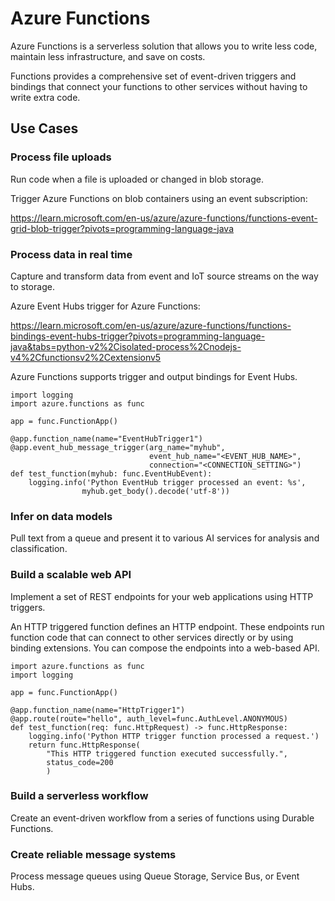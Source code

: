 # Azure Functions

Azure Functions is a serverless solution that allows you to write less code, maintain less infrastructure, and save on costs.

Functions provides a comprehensive set of event-driven triggers and bindings that connect your functions to other services without having to write extra code.

## Use Cases

###  Process file uploads

Run code when a file is uploaded or changed in blob storage.

Trigger Azure Functions on blob containers using an event subscription:

https://learn.microsoft.com/en-us/azure/azure-functions/functions-event-grid-blob-trigger?pivots=programming-language-java

### Process data in real time

Capture and transform data from event and IoT source streams on the way to storage.

Azure Event Hubs trigger for Azure Functions:

https://learn.microsoft.com/en-us/azure/azure-functions/functions-bindings-event-hubs-trigger?pivots=programming-language-java&tabs=python-v2%2Cisolated-process%2Cnodejs-v4%2Cfunctionsv2%2Cextensionv5

Azure Functions supports trigger and output bindings for Event Hubs.

```
import logging
import azure.functions as func

app = func.FunctionApp()

@app.function_name(name="EventHubTrigger1")
@app.event_hub_message_trigger(arg_name="myhub", 
                               event_hub_name="<EVENT_HUB_NAME>",
                               connection="<CONNECTION_SETTING>") 
def test_function(myhub: func.EventHubEvent):
    logging.info('Python EventHub trigger processed an event: %s',
                myhub.get_body().decode('utf-8'))
```

### Infer on data models

Pull text from a queue and present it to various AI services for analysis and classification.

### Build a scalable web API 

Implement a set of REST endpoints for your web applications using HTTP triggers.

An HTTP triggered function defines an HTTP endpoint. These endpoints run function code that can connect to other services directly or by using binding extensions. You can compose the endpoints into a web-based API.

```
import azure.functions as func
import logging

app = func.FunctionApp()

@app.function_name(name="HttpTrigger1")
@app.route(route="hello", auth_level=func.AuthLevel.ANONYMOUS)
def test_function(req: func.HttpRequest) -> func.HttpResponse:
    logging.info('Python HTTP trigger function processed a request.')
    return func.HttpResponse(
        "This HTTP triggered function executed successfully.",
        status_code=200
        )
```

### Build a serverless workflow 

Create an event-driven workflow from a series of functions using Durable Functions.

### Create reliable message systems 

Process message queues using Queue Storage, Service Bus, or Event Hubs.